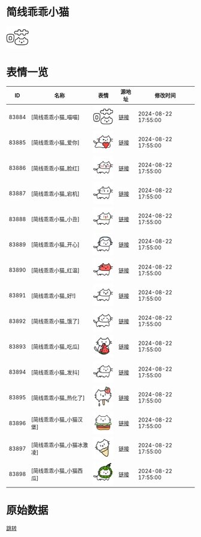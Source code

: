 # 简线乖乖小猫

<img src="./cover.png" height="60" alt="cover" />

# 表情一览

|ID|名称|表情|源地址|修改时间|
|----|----|----|----|----|
|83884|[简线乖乖小猫_喵喵]|<img src="./pic/083884_%5B简线乖乖小猫_喵喵%5D.png" height="60" alt="喵喵"/>|[链接](https://i0.hdslb.com/bfs/garb/644c392ce0cfc0632d2b62a38b13916ffa8bef3b.png)|2024-08-22 17:55:00|
|83885|[简线乖乖小猫_爱你]|<img src="./pic/083885_%5B简线乖乖小猫_爱你%5D.png" height="60" alt="爱你"/>|[链接](https://i0.hdslb.com/bfs/garb/f02f66b90a67e8b1996f99201d6f0e31949caed5.png)|2024-08-22 17:55:00|
|83886|[简线乖乖小猫_脸红]|<img src="./pic/083886_%5B简线乖乖小猫_脸红%5D.png" height="60" alt="脸红"/>|[链接](https://i0.hdslb.com/bfs/garb/5be4e672743df5c78da7cfe8aac1200adfcea794.png)|2024-08-22 17:55:00|
|83887|[简线乖乖小猫_宕机]|<img src="./pic/083887_%5B简线乖乖小猫_宕机%5D.png" height="60" alt="宕机"/>|[链接](https://i0.hdslb.com/bfs/garb/b7375af6e0935cd6ba6f0aecf990390149330d8c.png)|2024-08-22 17:55:00|
|83888|[简线乖乖小猫_小丑]|<img src="./pic/083888_%5B简线乖乖小猫_小丑%5D.png" height="60" alt="小丑"/>|[链接](https://i0.hdslb.com/bfs/garb/68b5a190c274d334931eb5048f322b05de80dec0.png)|2024-08-22 17:55:00|
|83889|[简线乖乖小猫_开心]|<img src="./pic/083889_%5B简线乖乖小猫_开心%5D.png" height="60" alt="开心"/>|[链接](https://i0.hdslb.com/bfs/garb/3e9ae282e451e8c20851a695ee086cc1b62802fd.png)|2024-08-22 17:55:00|
|83890|[简线乖乖小猫_红温]|<img src="./pic/083890_%5B简线乖乖小猫_红温%5D.png" height="60" alt="红温"/>|[链接](https://i0.hdslb.com/bfs/garb/7593c7de88bf5638f4ad27a2f99f3c7c04a9543c.png)|2024-08-22 17:55:00|
|83891|[简线乖乖小猫_好!]|<img src="./pic/083891_%5B简线乖乖小猫_好!%5D.png" height="60" alt="好!"/>|[链接](https://i0.hdslb.com/bfs/garb/fc0d986f24bc31d1ed870909f0e59d273506d3fc.png)|2024-08-22 17:55:00|
|83892|[简线乖乖小猫_饿了]|<img src="./pic/083892_%5B简线乖乖小猫_饿了%5D.png" height="60" alt="饿了"/>|[链接](https://i0.hdslb.com/bfs/garb/9cbdef92784d21ea5fd3c62079747417c8a0fcad.png)|2024-08-22 17:55:00|
|83893|[简线乖乖小猫_吃瓜]|<img src="./pic/083893_%5B简线乖乖小猫_吃瓜%5D.png" height="60" alt="吃瓜"/>|[链接](https://i0.hdslb.com/bfs/garb/57b0debb83addd8aca920416e42f2fdf80ae711d.png)|2024-08-22 17:55:00|
|83894|[简线乖乖小猫_发抖]|<img src="./pic/083894_%5B简线乖乖小猫_发抖%5D.png" height="60" alt="发抖"/>|[链接](https://i0.hdslb.com/bfs/garb/0a1ef4b4c556d219dceceb662b35934d723d0c4f.png)|2024-08-22 17:55:00|
|83895|[简线乖乖小猫_热化了]|<img src="./pic/083895_%5B简线乖乖小猫_热化了%5D.png" height="60" alt="热化了"/>|[链接](https://i0.hdslb.com/bfs/garb/1e4a22f4eb59e9d4e50946752a94e5763bc42dbd.png)|2024-08-22 17:55:00|
|83896|[简线乖乖小猫_小猫汉堡]|<img src="./pic/083896_%5B简线乖乖小猫_小猫汉堡%5D.png" height="60" alt="小猫汉堡"/>|[链接](https://i0.hdslb.com/bfs/garb/91e2b08e32bcfc9fe1cf2a463f43c11e5a6a98de.png)|2024-08-22 17:55:00|
|83897|[简线乖乖小猫_小猫冰激凌]|<img src="./pic/083897_%5B简线乖乖小猫_小猫冰激凌%5D.png" height="60" alt="小猫冰激凌"/>|[链接](https://i0.hdslb.com/bfs/garb/36ceb3e6c551ce27dc5b79abf6317d56e720eabc.png)|2024-08-22 17:55:00|
|83898|[简线乖乖小猫_小猫西瓜]|<img src="./pic/083898_%5B简线乖乖小猫_小猫西瓜%5D.png" height="60" alt="小猫西瓜"/>|[链接](https://i0.hdslb.com/bfs/garb/b55c4671d697f3b90c4b412c3bade406c697c3e7.png)|2024-08-22 17:55:00|

# 原始数据

[跳转](./raw.json)

